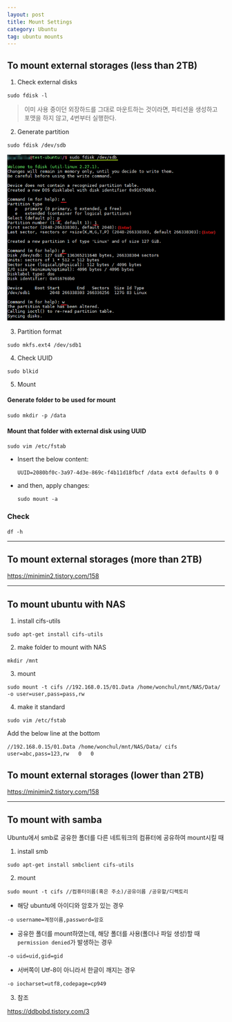 ```yaml
---
layout: post
title: Mount Settings
category: Ubuntu
tag: ubuntu mounts
---
```


## To mount external storages (less than 2TB)

1. Check external disks
```
sudo fdisk -l
```

> 이미 사용 중이던 외장하드를 그대로 마운트하는 것이라면, 파티션을 생성하고 포맷을 하지 않고, 4번부터 실행한다.


2. Generate partition
```
sudo fdisk /dev/sdb
```

<img src='./imgs/ubuntu_setting_mounts/partition.png'>

3. Partition format
```
sudo mkfs.ext4 /dev/sdb1
```

4. Check UUID 
```
sudo blkid
```

5. Mount 

#### Generate folder to be used for mount
```
sudo mkdir -p /data
```

#### Mount that folder with external disk using UUID
```
sudo vim /etc/fstab
```

* Insert the below content:
    ```
    UUID=2080bf0c-3a97-4d3e-869c-f4b11d18fbcf /data ext4 defaults 0 0
    ```

* and then, apply changes:
    ```
    sudo mount -a
    ```

### Check
```
df -h
```


----------------------------------------------------------------

## To mount external storages (more than 2TB)

https://minimin2.tistory.com/158

----------------------------------------------------------------

## To mount ubuntu with NAS

1. install cifs-utils

```
sudo apt-get install cifs-utils
```

2. make folder to mount with NAS

```
mkdir /mnt
```

3. mount

```
sudo mount -t cifs //192.168.0.15/01.Data /home/wonchul/mnt/NAS/Data/ -o user=user,pass=pass,rw
```

4. make it standard

```
sudo vim /etc/fstab
```

Add the below line at the bottom

```
//192.168.0.15/01.Data /home/wonchul/mnt/NAS/Data/ cifs user=abc,pass=123,rw   0   0
```

## To mount external storages (lower than 2TB)


https://minimin2.tistory.com/158


----------------------------------------------------------------


## To mount with samba

Ubuntu에서 smb로 공유한 폴더를 다른 네트워크의 컴퓨터에 공유하여 mount시킬 때

1. install smb

```
sudo apt-get install smbclient cifs-utils
```

2. mount

```
sudo mount -t cifs //컴퓨터이름(혹은 주소)/공유이름 /공유할/디렉토리
```

- 해당 ubuntu에 아이디와 암호가 있는 경우

```
-o username=계정이름,password=암호
```

- 공유한 폴더를 mount하였는데, 해당 폴더를 사용(폴더나 파일 생성)할 때 `permission denied`가 발생하는 경우

```
-o uid=uid,gid=gid
```

- 서버쪽이 Utf-8이 아니라서 한글이 깨지는 경우

```
-o iocharset=utf8,codepage=cp949
```

3. 참조

https://ddbobd.tistory.com/3



  
